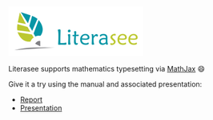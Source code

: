 ![Literasee](Literasee_symbol_left.png "Literasee") 

Literasee supports mathematics typesetting via [MathJax](https://www.mathjax.org/) :smile:

Give it a try using the manual and associated presentation: 

* [Report](http://view.literasee.io/literasee/basic_mathematics/)
* [Presentation](http://view.literasee.io/literasee/basic_mathematics/presentation/#/)
